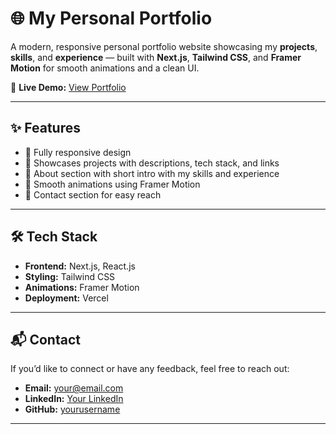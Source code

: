 
# 🌐 My Personal Portfolio

A modern, responsive personal portfolio website showcasing my **projects**, **skills**, and **experience** — built with **Next.js**, **Tailwind CSS**, and **Framer Motion** for smooth animations and a clean UI.

🚀 **Live Demo:** [View Portfolio](https://portfolio-dewanshakib.vercel.app/)

---

## ✨ Features

* 📱 Fully responsive design
* 🎯 Showcases projects with descriptions, tech stack, and links
* 🧠 About section with short intro with my skills and experience
* 🎨 Smooth animations using Framer Motion
* 📩 Contact section for easy reach

---

## 🛠️ Tech Stack

* **Frontend:** Next.js, React.js
* **Styling:** Tailwind CSS
* **Animations:** Framer Motion
* **Deployment:** Vercel

---

## 📬 Contact

If you’d like to connect or have any feedback, feel free to reach out:

* **Email:** [your@email.com](mailto:shakib.devv@gmail.com)
* **LinkedIn:** [Your LinkedIn](https://www.linkedin.com/in/dewan-md-shakib-al-mujib-892900372/)
* **GitHub:** [yourusername](https://github.com/Dewanshakib)

---
